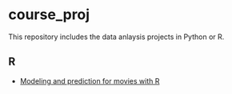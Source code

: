 # course_proj
This repository includes the data anlaysis projects in Python or R. 

## R 

- [Modeling and prediction for movies with R](https://rpubs.com/Mybahub/606498) 


